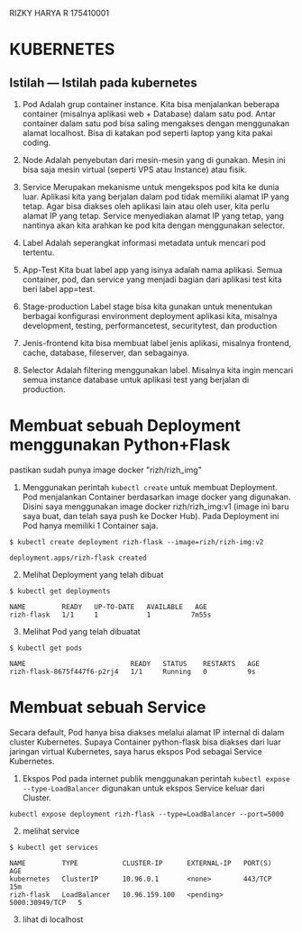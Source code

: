 RIZKY HARYA R 175410001

# KUBERNETES

## Istilah — Istilah pada kubernetes

1. Pod
Adalah grup container instance. Kita bisa menjalankan beberapa container (misalnya aplikasi web + Database) dalam satu pod. Antar container dalam satu pod bisa saling mengakses dengan menggunakan alamat localhost. Bisa di katakan pod seperti laptop yang kita pakai coding.

2. Node
Adalah penyebutan dari mesin-mesin yang di gunakan. Mesin ini bisa saja mesin virtual (seperti VPS atau Instance) atau fisik.

3. Service
Merupakan mekanisme untuk mengekspos pod kita ke dunia luar. Aplikasi kita yang berjalan dalam pod tidak memiliki alamat IP yang tetap. Agar bisa diakses oleh aplikasi lain atau oleh user, kita perlu alamat IP yang tetap. Service menyediakan alamat IP yang tetap, yang nantinya akan kita arahkan ke pod kita dengan menggunakan selector.

4. Label
Adalah seperangkat informasi metadata untuk mencari pod tertentu.

5. App-Test
Kita buat label app yang isinya adalah nama aplikasi. Semua container, pod, dan service yang menjadi bagian dari aplikasi test kita beri label app=test.

6. Stage-production
Label stage bisa kita gunakan untuk menentukan berbagai konfigurasi environment deployment aplikasi kita, misalnya development, testing, performancetest, securitytest, dan production

7. Jenis-frontend
kita bisa membuat label jenis aplikasi, misalnya frontend, cache, database, fileserver, dan sebagainya.

8. Selector
Adalah filtering menggunakan label. Misalnya kita ingin mencari semua instance database untuk aplikasi test yang berjalan di production.


# Membuat sebuah Deployment menggunakan Python+Flask
pastikan sudah punya image docker "rizh/rizh_img"

1. Menggunakan perintah ```kubectl create``` untuk membuat Deployment. Pod menjalankan Container berdasarkan image docker yang digunakan. Disini saya menggunakan image docker rizh/rizh_img:v1 (image ini baru saya buat, dan telah saya push ke Docker Hub). Pada Deployment ini Pod hanya memiliki 1 Container saja.

```
$ kubectl create deployment rizh-flask --image=rizh/rizh-img:v2
```
```
deployment.apps/rizh-flask created
```

2. Melihat Deployment yang telah dibuat
```
$ kubectl get deployments
```
```
NAME         READY   UP-TO-DATE   AVAILABLE   AGE
rizh-flask   1/1     1            1          7m55s
```
3. Melihat Pod yang telah dibuatat
```
$ kubectl get pods
```
```
NAME                          READY   STATUS    RESTARTS   AGE
rizh-flask-8675f447f6-p2rj4   1/1     Running   0          9s
```

# Membuat sebuah Service

Secara default, Pod hanya bisa diakses melalui alamat IP internal di dalam cluster Kubernetes. Supaya Container python-flask bisa diakses dari luar jaringan virtual Kubernetes, saya harus ekspos Pod sebagai Service Kubernetes.

1. Ekspos Pod pada internet publik menggunakan perintah ```kubectl expose``` ```--type-LoadBalancer``` digunakan untuk ekspos Service keluar dari Cluster.
```
kubectl expose deployment rizh-flask --type=LoadBalancer --port=5000
```

2. melihat service
```
$ kubectl get services
```
```
NAME         TYPE           CLUSTER-IP      EXTERNAL-IP   PORT(S)          AGE
kubernetes   ClusterIP      10.96.0.1       <none>        443/TCP          15m
rizh-flask   LoadBalancer   10.96.159.100   <pending>     5000:30949/TCP   5
```

3. lihat di localhost
